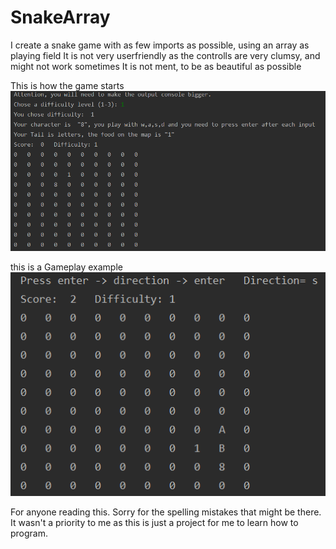 # SnakeArray
I create a snake game with as few imports as possible, using an array as playing field
It is not very userfriendly as the controlls are very clumsy, and might not work sometimes
It is not ment, to be as beautiful as possible

This is how the game starts
![GitHub Logo](/SnakeArrayImages/SnakeArrayStart.PNG)

this is a Gameplay example
![GitHub Logo](/SnakeArrayImages/SnakeArrayGameplay.PNG) 


For anyone reading this. Sorry for the spelling mistakes that might be there. It wasn't a priority to me as this is just a project for me to learn how to program.
